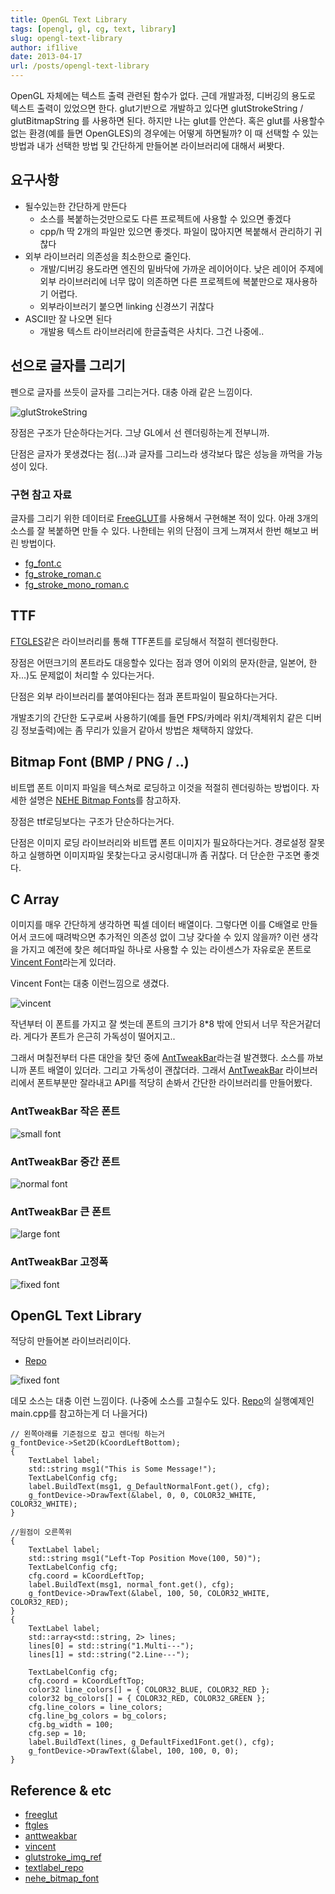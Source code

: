 ```yaml
---
title: OpenGL Text Library
tags: [opengl, gl, cg, text, library]
slug: opengl-text-library
author: if1live
date: 2013-04-17
url: /posts/opengl-text-library
---
```

OpenGL 자체에는 텍스트 출력 관련된 함수가 없다. 근데 개발과정, 디버깅의 용도로 텍스트 출력이 있었으면 한다.
glut기반으로 개발하고 있다면 glutStrokeString / glutBitmapString 를 사용하면 된다.
하지만 나는 glut를 안쓴다. 혹은 glut를 사용할수 없는 환경(예를 들면 OpenGLES)의 경우에는 어떻게 하면될까?
이 때 선택할 수 있는 방법과 내가 선택한 방법 및 간단하게 만들어본 라이브러리에 대해서 써봣다.

## 요구사항

* 될수있는한 간단하게 만든다
    * 소스를 복붙하는것만으로도 다른 프로젝트에 사용할 수 있으면 좋겠다
    * cpp/h 딱 2개의 파일만 있으면 좋겟다. 파일이 많아지면 복붙해서 관리하기 귀찮다
* 외부 라이브러리 의존성을 최소한으로 줄인다.
    * 개발/디버깅 용도라면 엔진의 밑바닥에 가까운 레이어이다. 낮은 레이어 주제에 외부 라이브러리에 너무 많이 의존하면 다른 프로젝트에 복붙만으로 재사용하기 어렵다.
    * 외부라이브러기 붙으면 linking 신경쓰기 귀찮다
* ASCII만 잘 나오면 된다
    * 개발용 텍스트 라이브러리에 한글출력은 사치다. 그건 나중에..

## 선으로 글자를 그리기

펜으로 글자를 쓰듯이 글자를 그리는거다. 대충 아래 같은 느낌이다.

![glutStrokeString]({attach}opengl-text-library/glutstroke.png)

장점은 구조가 단순하다는거다. 그냥 GL에서 선 렌더링하는게 전부니까.

단점은 글자가 못생겼다는 점(...)과 글자를 그리느라 생각보다 많은 성능을 까먹을 가능성이 있다.

### 구현 참고 자료
글자를 그리기 위한 데이터로 [FreeGLUT][freeglut]를 사용해서 구현해본 적이 있다.
아래 3개의 소스를 잘 복붙하면 만들 수 있다.
나한테는 위의 단점이 크게 느껴져서 한번 해보고 버린 방법이다.

* [fg_font.c][freeglut_func]
* [fg_stroke_roman.c][freeglut_stroke_roman]
* [fg_stroke_mono_roman.c][freeglut_stroke_mono_roman]

## TTF

[FTGLES][ftgles]같은 라이브러리를 통해 TTF폰트를 로딩해서 적절히 렌더링한다.

장점은 어떤크기의 폰트라도 대응할수 있다는 점과 영어 이외의 문자(한글, 일본어, 한자...)도 문제없이 처리할 수 있다는거다.

단점은 외부 라이브러리를 붙여야된다는 점과 폰트파일이 필요하다는거다.

개발초기의 간단한 도구로써 사용하기(예를 들면 FPS/카메라 위치/객체위치 같은 디버깅 정보출력)에는 좀 무리가 있을거 같아서 방법은 채택하지 않았다.

## Bitmap Font (BMP / PNG / ..)

비트맵 폰트 이미지 파일을 텍스쳐로 로딩하고 이것을 적절히 렌더링하는 방법이다. 자세한 설명은 [NEHE Bitmap Fonts][nehe_bitmap_font]를 참고하자.

장점은 ttf로딩보다는 구조가 단순하다는거다.

단점은 이미지 로딩 라이브러리와 비트맵 폰트 이미지가 필요하다는거다. 경로설정 잘못하고 실행하면 이미지파일 못찾는다고 궁시렁대니까 좀 귀찮다. 더 단순한 구조면 좋겟다.

## C Array

이미지를 매우 간단하게 생각하면 픽셀 데이터 배열이다.
그렇다면 이를 C배열로 만들어서 코드에 때려박으면 추가적인 의존성 없이 그냥 갖다쓸 수 있지 않을까?
이런 생각을 가지고 예전에 찾은 헤더파일 하나로 사용할 수 있는 라이센스가 자유로운 폰트로 [Vincent Font][vincent]라는게 있더라.

Vincent Font는 대충 이런느낌으로 생겼다.

![vincent]({attach}opengl-text-library/vincent.png)


작년부터 이 폰트를 가지고 잘 썻는데 폰트의 크기가 8*8 밖에 안되서 너무 작은거같더라.
게다가 폰트가 은근히 가독성이 떨어지고..

그래서 며칠전부터 다른 대안을 찾던 중에 [AntTweakBar][anttweakbar]라는걸 발견했다.
소스를 까보니까 폰트 배열이 있더라. 그리고 가독성이 괜찮더라.
그래서 [AntTweakBar][anttweakbar] 라이브러리에서 폰트부분만 잘라내고 API를 적당히 손봐서 간단한 라이브러리를 만들어봤다.

### AntTweakBar 작은 폰트

![small font]({attach}opengl-text-library/small.png)

### AntTweakBar 중간 폰트

![normal font]({attach}opengl-text-library/normal.png)

### AntTweakBar 큰 폰트

![large font]({attach}opengl-text-library/large.png)

### AntTweakBar 고정폭

![fixed font]({attach}opengl-text-library/fixed.png)

## OpenGL Text Library

적당히 만들어본 라이브러리이다.

* [Repo][textlabel_repo]


![fixed font]({attach}opengl-text-library/demo.png)

데모 소스는 대충 이런 느낌이다. (나중에 소스를 고칠수도 있다. [Repo][textlabel_repo]의 실행예제인 main.cpp를 참고하는게 더 나을거다)

```
// 왼쪽아래를 기준점으로 잡고 렌더링 하는거
g_fontDevice->Set2D(kCoordLeftBottom);
{
    TextLabel label;
    std::string msg1("This is Some Message!");
    TextLabelConfig cfg;
    label.BuildText(msg1, g_DefaultNormalFont.get(), cfg);
    g_fontDevice->DrawText(&label, 0, 0, COLOR32_WHITE, COLOR32_WHITE);
}

//원점이 오른쪽위
{
    TextLabel label;
    std::string msg1("Left-Top Position Move(100, 50)");
    TextLabelConfig cfg;
    cfg.coord = kCoordLeftTop;
    label.BuildText(msg1, normal_font.get(), cfg);
    g_fontDevice->DrawText(&label, 100, 50, COLOR32_WHITE, COLOR32_RED);
}
{
    TextLabel label;
    std::array<std::string, 2> lines;
    lines[0] = std::string("1.Multi---");
    lines[1] = std::string("2.Line---");

    TextLabelConfig cfg;
    cfg.coord = kCoordLeftTop;
    color32 line_colors[] = { COLOR32_BLUE, COLOR32_RED };
    color32 bg_colors[] = { COLOR32_RED, COLOR32_GREEN };
    cfg.line_colors = line_colors;
    cfg.line_bg_colors = bg_colors;
    cfg.bg_width = 100;
    cfg.sep = 10;
    label.BuildText(lines, g_DefaultFixed1Font.get(), cfg);
    g_fontDevice->DrawText(&label, 100, 100, 0, 0);
}
```

## Reference & etc
* [freeglut][freeglut]
* [ftgles][ftgles]
* [anttweakbar][anttweakbar]
* [vincent][vincent]
* [glutstroke_img_ref][glutstroke_img_ref]
* [textlabel_repo][textlabel_repo]
* [nehe_bitmap_font][nehe_bitmap_font]

[freeglut]: http://freeglut.sourceforge.net/
[freeglut_func]: http://freeglut.svn.sourceforge.net/viewvc/freeglut/trunk/freeglut/freeglut/src/fg_font.c?revision=1615&view=markup
[freeglut_stroke_mono_roman]: http://freeglut.svn.sourceforge.net/viewvc/freeglut/trunk/freeglut/freeglut/src/fg_stroke_mono_roman.c?revision=1615&view=markup
[freeglut_stroke_roman]: http://freeglut.svn.sourceforge.net/viewvc/freeglut/trunk/freeglut/freeglut/src/fg_stroke_roman.c?revision=1615&view=markup
[ftgles]: https://github.com/cdave1/ftgles
[anttweakbar]: http://anttweakbar.sourceforge.net/doc/
[vincent]: http://forum.osdev.org/viewtopic.php?f=2&t=22033
[glutstroke_img_ref]: http://sol.cs.hm.edu/rs/jogl-primer/slide0006.html
[textlabel_repo]: https://github.com/if1live/libsora.so-src/tree/master/text_label
[nehe_bitmap_font]: http://nehe.gamedev.net/tutorial/bitmap_fonts/17002/
